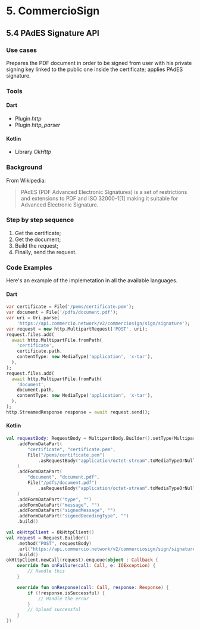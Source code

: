 # 5. CommercioSign

## 5.4 PAdES Signature API

### Use cases
Prepares the PDF document in order to be signed from user with his private signing key linked to the public one inside the certificate; applies PAdES signature.

### Tools

#### Dart
- Plugin *http*
- Plugin *http_parser*
  
#### Kotlin
- Library *OkHttp*

###  Background
From Wikipedia:
>PAdES (PDF Advanced Electronic Signatures) is a set of restrictions and extensions to PDF and ISO 32000-1[1] making it suitable for Advanced Electronic Signature.

### Step by step sequence
1. Get the certificate;
2. Get the document;
3. Build the request;
4. Finally, send the request.

### Code Examples
Here's an example of the implemetation in all the available languages.

#### Dart
```dart
var certificate = File('/pems/certificate.pem');
var document = File('/pdfs/document.pdf');
var uri = Uri.parse(
    'https://api.commercio.network/v2/commerciosign/sign/signature');
var request = new http.MultipartRequest('POST', uri);
request.files.add(
  await http.MultipartFile.fromPath(
    'certificate',
    certificate.path,
    contentType: new MediaType('application', 'x-tar'),
  ),
);
request.files.add(
  await http.MultipartFile.fromPath(
    'document',
    document.path,
    contentType: new MediaType('application', 'x-tar'),
  ),
);
http.StreamedResponse response = await request.send();
```

#### Kotlin
```kotlin
val requestBody: RequestBody = MultipartBody.Builder().setType(MultipartBody.FORM)
    .addFormDataPart(
        "certificate", "certificate.pem",
        File("/pems/certificate.pem")
            .asRequestBody("application/octet-stream".toMediaTypeOrNull())
    )
    .addFormDataPart(
        "document", "document.pdf",
        File("/pdfs/document.pdf")
            .asRequestBody("application/octet-stream".toMediaTypeOrNull())
    )
    .addFormDataPart("type", "")
    .addFormDataPart("message", "")
    .addFormDataPart("signedMessage", "")
    .addFormDataPart("signedDecodingType", "")
    .build()

val okHttpClient = OkHttpClient()
val request = Request.Builder()
    .method("POST", requestBody)
    .url("https://api.commercio.network/v2/commerciosign/sign/signature")
    .build()
okHttpClient.newCall(request).enqueue(object : Callback {
    override fun onFailure(call: Call, e: IOException) {
        // Handle this
    }

    override fun onResponse(call: Call, response: Response) {
        if (!response.isSuccessful) {
            // Handle the error
        }
        // Upload successful
    }
})
```